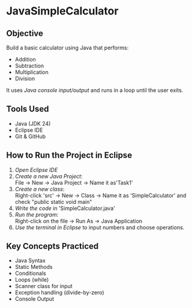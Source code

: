 # JavaSimpleCalculator

## Objective
Build a basic calculator using Java that performs:
- Addition
- Subtraction
- Multiplication
- Division

It uses *Java console input/output* and runs in a loop until the user exits.

## Tools Used
- Java (JDK 24)
- Eclipse IDE
- Git & GitHub

## How to Run the Project in Eclipse

1. *Open Eclipse IDE*
2. *Create a new Java Project*:  
   File → New → Java Project → Name it as'Task1'
3. *Create a new class*:  
   Right-click 'src' → New → Class → Name it as 'SimpleCalculator' and check "public static void main"
4. *Write the code* in 'SimpleCalculator.java'
5. *Run the program*:  
   Right-click on the file → Run As → Java Application
6. *Use the terminal in Eclipse* to input numbers and choose operations.

## Key Concepts Practiced
- Java Syntax
- Static Methods
- Conditionals
- Loops (while)
- Scanner class for input
- Exception handling (divide-by-zero)
- Console Output

